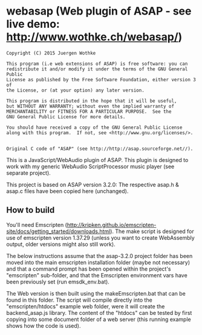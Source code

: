 # webasap (Web plugin of ASAP - see live demo: http://www.wothke.ch/webasap/)

	Copyright (C) 2015 Juergen Wothke

	This program (i.e web extensions of ASAP) is free software: you can 
	redistribute it and/or modify it under the terms of the GNU General Public 
	License as published by the Free Software Foundation, either version 3 of 
	the License, or (at your option) any later version.

	This program is distributed in the hope that it will be useful,
	but WITHOUT ANY WARRANTY; without even the implied warranty of
	MERCHANTABILITY or FITNESS FOR A PARTICULAR PURPOSE.  See the
	GNU General Public License for more details.

	You should have received a copy of the GNU General Public License
	along with this program.  If not, see <http://www.gnu.org/licenses/>.


	Original C code of "ASAP" (see http://http://asap.sourceforge.net//).

This is a JavaScript/WebAudio plugin of ASAP. This plugin is designed to work with my 
generic WebAudio ScriptProcessor music player (see separate project). 

This project is based on ASAP version 3.2.0: The respective asap.h & asap.c files have been copied here (unchanged).


## How to build

You'll need Emscripten (http://kripken.github.io/emscripten-site/docs/getting_started/downloads.html). The make script 
is designed for use of emscripten version 1.37.29 (unless you want to create WebAssembly output, older versions might 
also still work).

The below instructions assume that the asap-3.2.0 project folder has been moved into the main emscripten 
installation folder (maybe not necessary) and that a command prompt has been opened within the 
project's "emscripten" sub-folder, and that the Emscripten environment vars have been previously 
set (run emsdk_env.bat).

The Web version is then built using the makeEmscripten.bat that can be found in this folder. The 
script will compile directly into the "emscripten/htdocs" example web folder, were it will create 
the backend_asap.js library. The content of the "htdocs" can be tested by first copying into some 
document folder of a web server (this running example shows how the code is used). 

